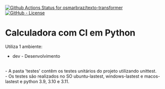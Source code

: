 <!--- BADGES: START --->
[![Github Actions Status for osmarbraz/texto-transformer](https://github.com/osmarbraz/calculadora_python_teste/workflows/Integra%C3%A7%C3%A3o%20continua%20em%20Python/badge.svg)](https://github.com/osmarbraz/calculadora_python_teste/actions) 
[![GitHub - License](https://img.shields.io/github/license/osmarbraz/calculadora_python_teste?logo=github&style=flat&color=green)][#github-license]

[#github-license]: https://github.com/osmarbraz/calculadora_python_teste/blob/master/LICENSE
<!--- BADGES: END --->

# Calculadora com CI em Python

Utiliza 1 ambiente:
- dev - Desenvolvimento

<br>
- A pasta 'testes' contêm os testes unitários do projeto utilizando unittest.<br>
- Os testes são realizados no SO ubuntu-lastest, windows-lastest e macos-lastest e python 3.9, 3.10 e 3.11.<br>
